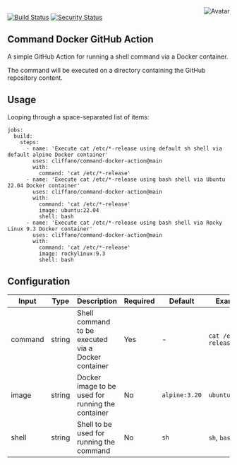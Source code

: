 <img align="right" src="https://raw.github.com/cliffano/command-docker-action/master/avatar.jpg" alt="Avatar"/>

[![Build Status](https://github.com/cliffano/command-docker-action/workflows/CI/badge.svg)](https://github.com/cliffano/command-docker-action/actions?query=workflow%3ACI)
[![Security Status](https://snyk.io/test/github/cliffano/command-docker-action/badge.svg)](https://snyk.io/test/github/cliffano/command-docker-action)
<br/>

Command Docker GitHub Action
----------------------------

A simple GitHub Action for running a shell command via a Docker container.

The command will be executed on a directory containing the GitHub repository content.

Usage
-----

Looping through a space-separated list of items:

    jobs:
      build:
        steps:
          - name: 'Execute cat /etc/*-release using default sh shell via default alpine Docker container'
            uses: cliffano/command-docker-action@main
            with:
              command: 'cat /etc/*-release'
          - name: 'Execute cat /etc/*-release using bash shell via Ubuntu 22.04 Docker container'
            uses: cliffano/command-docker-action@main
            with:
              command: 'cat /etc/*-release'
              image: ubuntu:22.04
              shell: bash
          - name: 'Execute cat /etc/*-release using bash shell via Rocky Linux 9.3 Docker container'
            uses: cliffano/command-docker-action@main
            with:
              command: 'cat /etc/*-release'
              image: rockylinux:9.3
              shell: bash

Configuration
-------------

| Input | Type | Description | Required | Default | Example |
|-------|------|-------------|----------|---------|---------|
| command | string | Shell command to be executed via a Docker container | Yes | - |  `cat /etc/*-release` |
| image | string | Docker image to be used for running the container | No | `alpine:3.20` | `ubuntu:22.04` |
| shell | string | Shell to be used for running the command | No | `sh` | `sh`, `bash` |
